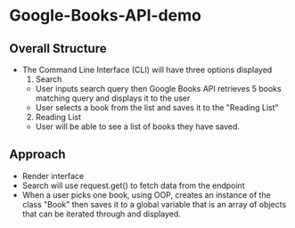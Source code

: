 # Google-Books-API-demo

## Overall Structure
  - The Command Line Interface (CLI) will have three options displayed
    1. Search
      - User inputs search query then Google Books API retrieves 5 books matching query and displays it to the user
      - User selects a book from the list and saves it to the "Reading List"
    2. Reading List
      - User will be able to see a list of books they have saved. 

## Approach
  - Render interface
  - Search will use request.get() to fetch data from the endpoint
  - When a user picks one book, using OOP, creates an instance of the class "Book" then saves it to a global variable that is an array of objects that can be iterated through and displayed. 